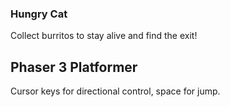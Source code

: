 ### Hungry Cat

Collect burritos to stay alive and find the exit!

## Phaser 3 Platformer

Cursor keys for directional control, space for jump.
